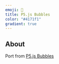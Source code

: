 ```yaml
---
emoji: 🫧
title: P5.js Bubbles
color: "#4171f1"
gradient: true
---
```


## About

Port from [P5.js Bubbles](https://codepen.io/Bennett96/pen/xywVvv)
